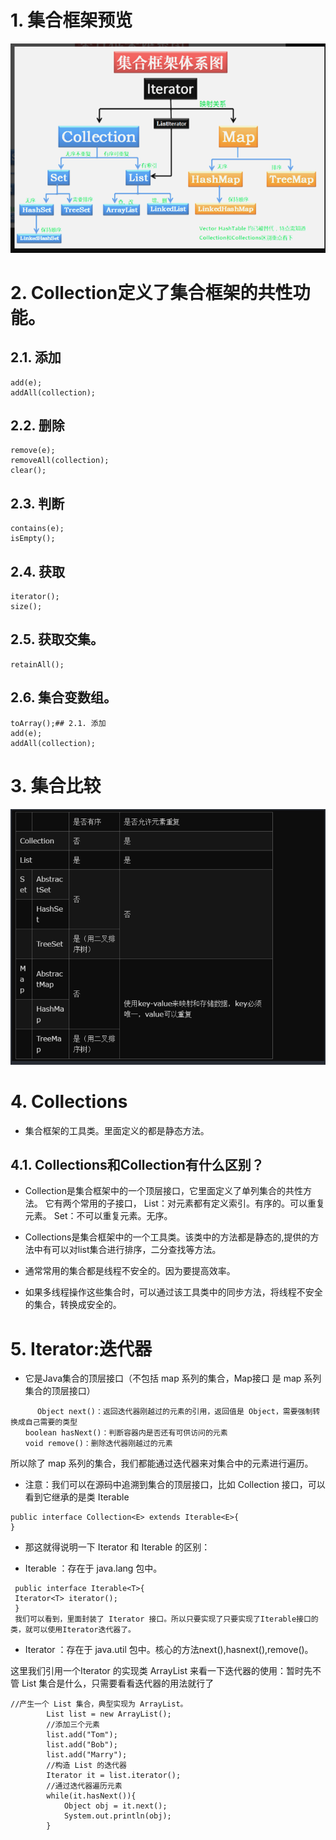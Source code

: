 # 1. 集合框架预览
![](_v_images/_1544755893_3895.png)
# 2. Collection定义了集合框架的共性功能。

## 2.1. 添加
```
add(e);
addAll(collection);
```

## 2.2. 删除
```
remove(e);
removeAll(collection);
clear();

```
## 2.3. 判断
```
contains(e);
isEmpty();

```
## 2.4. 获取
```
iterator();
size();
```

## 2.5. 获取交集。
```
retainAll();
```

## 2.6. 集合变数组。
```
toArray();## 2.1. 添加
add(e);
addAll(collection);
```

# 3. 集合比较
![](_v_images/_1544757903_20146.png)
# 4. Collections
- 集合框架的工具类。里面定义的都是静态方法。
## 4.1. Collections和Collection有什么区别？
- Collection是集合框架中的一个顶层接口，它里面定义了单列集合的共性方法。
它有两个常用的子接口，
List：对元素都有定义索引。有序的。可以重复元素。
Set：不可以重复元素。无序。

- Collections是集合框架中的一个工具类。该类中的方法都是静态的,提供的方法中有可以对list集合进行排序，二分查找等方法。
- 通常常用的集合都是线程不安全的。因为要提高效率。
- 如果多线程操作这些集合时，可以通过该工具类中的同步方法，将线程不安全的集合，转换成安全的。
# 5. Iterator:迭代器
- 它是Java集合的顶层接口（不包括 map 系列的集合，Map接口 是 map 系列集合的顶层接口）
```
      Object next()：返回迭代器刚越过的元素的引用，返回值是 Object，需要强制转换成自己需要的类型
　　boolean hasNext()：判断容器内是否还有可供访问的元素
　　void remove()：删除迭代器刚越过的元素
```

所以除了 map 系列的集合，我们都能通过迭代器来对集合中的元素进行遍历。

- 注意：我们可以在源码中追溯到集合的顶层接口，比如 Collection 接口，可以看到它继承的是类 Iterable
```
public interface Collection<E> extends Iterable<E>{
}
```

- 那这就得说明一下 Iterator 和 Iterable 的区别：

 - Iterable ：存在于 java.lang 包中。
```
 public interface Iterable<T>{
 Iterator<T> iterator();
 }
 我们可以看到，里面封装了 Iterator 接口。所以只要实现了只要实现了Iterable接口的类，就可以使用Iterator迭代器了。
```
- Iterator ：存在于 java.util 包中。核心的方法next(),hasnext(),remove()。

 这里我们引用一个Iterator 的实现类 ArrayList 来看一下迭代器的使用：暂时先不管 List 集合是什么，只需要看看迭代器的用法就行了
```
//产生一个 List 集合，典型实现为 ArrayList。
        List list = new ArrayList();
        //添加三个元素
        list.add("Tom");
        list.add("Bob");
        list.add("Marry");
        //构造 List 的迭代器
        Iterator it = list.iterator();
        //通过迭代器遍历元素
        while(it.hasNext()){
            Object obj = it.next();
            System.out.println(obj);
        }
```